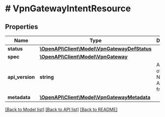 # # VpnGatewayIntentResource

## Properties

Name | Type | Description | Notes
------------ | ------------- | ------------- | -------------
**status** | [**\OpenAPI\Client\Model\VpnGatewayDefStatus**](VpnGatewayDefStatus.md) |  | [optional]
**spec** | [**\OpenAPI\Client\Model\VpnGateway**](VpnGateway.md) |  | [optional]
**api_version** | **string** | API Version of the Nutanix v3 API framework. | [optional] [default to '3.1.0']
**metadata** | [**\OpenAPI\Client\Model\VpnGatewayMetadata**](VpnGatewayMetadata.md) |  |

[[Back to Model list]](../../README.md#models) [[Back to API list]](../../README.md#endpoints) [[Back to README]](../../README.md)
